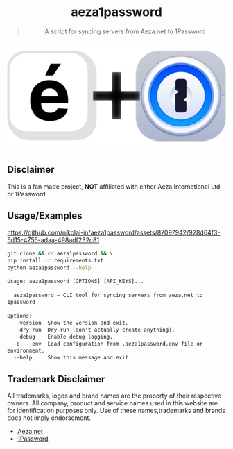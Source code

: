 <h1 align="center">aeza1password</h1>
<blockquote align="center">
  A script for syncing servers from Aeza.net to 1Password
</blockquote>

<p align="center">
  <img src="https://github.com/nikolai-in/aeza1password/blob/master/aeza1password.png?raw=true" alt="Sublime's custom image"/>
</p>

## Disclaimer

This is a fan made project, **NOT** affiliated with either Aeza International Ltd or 1Password.

## Usage/Examples

https://github.com/nikolai-in/aeza1password/assets/87097942/928d64f3-5d15-4755-adaa-498adf232c81

```bash
git clone && cd aeza1password && \
pip install -r requirements.txt
python aeza1password --help
```

```text
Usage: aeza1password [OPTIONS] [API_KEYS]...

  aeza1password — CLI tool for syncing servers from aeza.net to 1password

Options:
  --version  Show the version and exit.
  --dry-run  Dry run (don't actually create anything).
  --debug    Enable debug logging.
  -e, --env  Load configuration from .aeza1password.env file or environment.
  --help     Show this message and exit.
```

## Trademark Disclaimer

All trademarks, logos and brand names are the property of their respective owners. All company, product and service names used in this website are for identification purposes only. Use of these names,trademarks and brands does not imply endorsement.

- [Aeza.net](https://aeza.net/)
- [1Password](https://1password.com)
